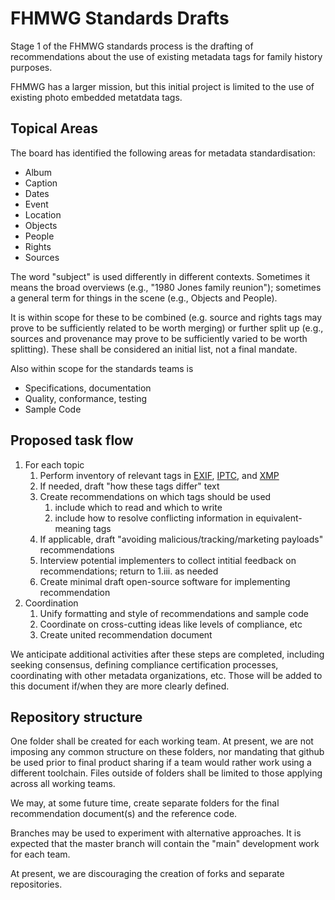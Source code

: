 # FHMWG Standards Drafts

Stage 1 of the FHMWG standards process is the drafting of recommendations about the use of existing metadata tags for family history purposes.

FHMWG has a larger mission, but this initial project is limited to the use of existing photo embedded metatdata tags.

## Topical Areas

The board has identified the following areas for metadata standardisation:

- Album
- Caption
- Dates
- Event
- Location
- Objects
- People
- Rights
- Sources

The word "subject" is used differently in different contexts. Sometimes it means the broad overviews (e.g., "1980 Jones family reunion"); sometimes a general term for things in the scene (e.g., Objects and People).

It is within scope for these to be combined (e.g. source and rights tags may prove to be sufficiently related to be worth merging) or further split up (e.g., sources and provenance may prove to be sufficiently varied to be worth splitting). These shall be considered an initial list, not a final mandate.

Also within scope for the standards teams is 

- Specifications, documentation
- Quality, conformance, testing
- Sample Code

## Proposed task flow

1. For each topic
    1. Perform inventory of relevant tags in [EXIF](http://www.cipa.jp/std/documents/e/DC-X008-Translation-2019-E.pdf), [IPTC](https://iptc.org/standards/photo-metadata/iptc-standard/), and [XMP](https://www.adobe.com/devnet/xmp.html)
    1. If needed, draft "how these tags differ" text
    1. Create recommendations on which tags should be used
        1. include which to read and which to write
        1. include how to resolve conflicting information in equivalent-meaning tags
    1. If applicable, draft "avoiding malicious/tracking/marketing payloads" recommendations
    1. Interview potential implementers to collect intitial feedback on recommendations; return to 1.iii. as needed
    1. Create minimal draft open-source software for implementing recommendation
1. Coordination
    1. Unify formatting and style of recommendations and sample code
    1. Coordinate on cross-cutting ideas like levels of compliance, etc
    1. Create united recommendation document

We anticipate additional activities after these steps are completed, including seeking consensus, defining compliance certification processes, coordinating with other metadata organizations, etc. Those will be added to this document if/when they are more clearly defined.

## Repository structure

One folder shall be created for each working team. At present, we are not imposing any common structure on these folders, nor mandating that github be used prior to final product sharing if a team would rather work using a different toolchain. Files outside of folders shall be limited to those applying across all working teams.

We may, at some future time, create separate folders for the final recommendation document(s) and the reference code.

Branches may be used to experiment with alternative approaches. It is expected that the master branch will contain the "main" development work for each team.

At present, we are discouraging the creation of forks and separate repositories.
